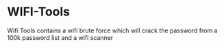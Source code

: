 # WIFI-Tools
Wifi Tools contains a wifi brute force which will crack the password from a 100k password list and a wifi scanner

